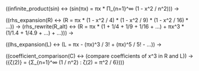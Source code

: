 ((infinite_product(sin) ↔ (sin(πx) = πx * Π_{n=1}^∞ (1 - x^2 / n^2))) →

((rhs_expansion(R) ↔ (R = πx * (1 - x^2 / 4) * (1 - x^2 / 9) * (1 - x^2 / 16) * ...)) →
(rhs_rewrite(R_alt) ↔ (R = πx * (1 + 1/4 + 1/9 + 1/16 + ...) + πx^3 * (1/1.4 + 1/4.9 + ...) + ...))) →

((lhs_expansion(L) ↔ (L = πx - (πx)^3 / 3! + (πx)^5 / 5! - ...)) →

((coefficient_comparison(C) ↔ (compare coefficients of x^3 in R and L)) →
({ζ(2)} = {Σ_{n=1}^∞ (1 / n^2) : ζ(2) = π^2 / 6})))
